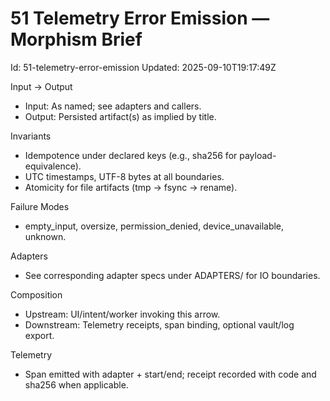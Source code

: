 # 51 Telemetry Error Emission — Morphism Brief

Id: 51-telemetry-error-emission
Updated: 2025-09-10T19:17:49Z

Input → Output
- Input: As named; see adapters and callers.
- Output: Persisted artifact(s) as implied by title.

Invariants
- Idempotence under declared keys (e.g., sha256 for payload-equivalence).
- UTC timestamps, UTF-8 bytes at all boundaries.
- Atomicity for file artifacts (tmp → fsync → rename).

Failure Modes
- empty_input, oversize, permission_denied, device_unavailable, unknown.

Adapters
- See corresponding adapter specs under ADAPTERS/ for IO boundaries.

Composition
- Upstream: UI/intent/worker invoking this arrow.
- Downstream: Telemetry receipts, span binding, optional vault/log export.

Telemetry
- Span emitted with adapter + start/end; receipt recorded with code and sha256 when applicable.
